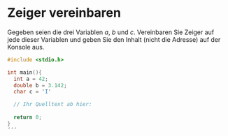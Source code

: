 # Zeiger vereinbaren

Gegeben seien die drei Variablen *a*, *b* und *c*.
Vereinbaren Sie Zeiger auf jede dieser Variablen und geben Sie den Inhalt (nicht die Adresse) auf der Konsole aus.

```cpp
#include <stdio.h>

int main(){
  int a = 42;
  double b = 3.142;
  char c = 'I'

  // Ihr Quelltext ab hier:
  
  return 0;
}
´´´
